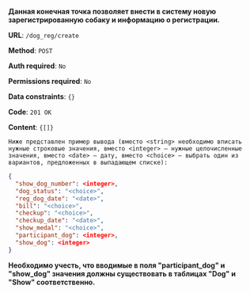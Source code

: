 **Данная конечная точка позволяет внести в систему новую зарегистрированную собаку и информацию о регистрации.**

**URL**: `/dog_reg/create`

**Method**: `POST`

**Auth required**: `No`

**Permissions required**: `No`

**Data constraints**: `{}`

**Code**: `201 OK`

**Content**: `{[]}`

`Ниже представлен пример вывода (вместо <string> необходимо вписать нужные строковые значения, вместо <integer> — нужные целочисленные значения, вместо <date> — дату, вместо <choice> — выбрать один из вариантов, предложенных в выпадающем списке):`

``` json
{
  "show_dog_number": <integer>,
  "dog_status": "<choice>",
  "reg_dog_date": "<date>",
  "bill": "<choice>",
  "checkup": "<choice>",
  "checkup_date": "<date>",
  "show_medal": "<choice>",
  "participant_dog": <integer>,
  "show_dog": <integer>
}
```

**Необходимо учесть, что вводимые в поля "participant_dog" и "show_dog" значения должны существовать в таблицах "Dog" и "Show" соответственно.** 